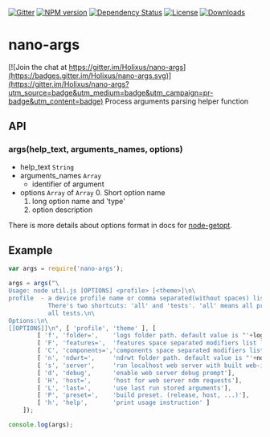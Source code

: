 [![Gitter][gitter-image]][gitter-url]
[![NPM version][npm-image]][npm-url]
[![Dependency Status][david-image]][david-url]
[![License][license-image]][license-url]
[![Downloads][downloads-image]][downloads-url]

# nano-args

[![Join the chat at https://gitter.im/Holixus/nano-args](https://badges.gitter.im/Holixus/nano-args.svg)](https://gitter.im/Holixus/nano-args?utm_source=badge&utm_medium=badge&utm_campaign=pr-badge&utm_content=badge)
Process arguments parsing helper function

## API

### args(help_text, arguments_names, options)

* help_text `String`
* arguments_names `Array`
  * identifier of argument
* options `Array` of `Array`
  0. Short option name
  1. long option name and 'type'
  2. option description

There is more details about options format in docs for [node-getopt](https://github.com/jiangmiao/node-getopt).

## Example

```js
var args = require('nano-args');

args = args("\
Usage: node util.js [OPTIONS] <profile> [<theme>]\n\
profile  - a device profile name or comma separated(without spaces) list of profiles names.\n\
           There's two shortcuts: 'all' and 'tests'. 'all' means all profiles. 'tests' means run\n\
           all tests.\n\
Options:\n\
[[OPTIONS]]\n", [ 'profile', 'theme' ], [
		[ 'f', 'folder=',    'logs folder path. default value is "'+logs_folder+'"' ],
		[ 'F', 'features=',  'features space separated modifiers list like "feat -nopack +web_bridges"' ],
		[ 'C', 'components=','components space separated modifiers list like "acl -usb +pptp"' ],
		[ 'n', 'ndwrt=',     'ndrwt folder path. default value is "'+ndwrt+'"'],
		[ 's', 'server',     'run localhost web server with built web-interface'],
		[ 'd', 'debug',      'enable web server debug prompt'],
		[ 'H', 'host=',      'host for web server ndm requests'],
		[ 'L', 'last=',      'use last run stored arguments'],
		[ 'P', 'preset=',    'build preset. (release, host, ...)'],
		[ 'h', 'help',       'print usage instruction' ]
	]);

console.log(args);
```

[bithound-image]: https://www.bithound.io/github/Holixus/nano-args/badges/score.svg
[bithound-url]: https://www.bithound.io/github/Holixus/nano-args

[gitter-image]: https://badges.gitter.im/Holixus/nano-args.svg
[gitter-url]: https://gitter.im/Holixus/nano-args

[npm-image]: https://badge.fury.io/js/nano-args.svg
[npm-url]: https://badge.fury.io/js/nano-args

[github-tag]: http://img.shields.io/github/tag/Holixus/nano-args.svg
[github-url]: https://github.com/Holixus/nano-args/tags

[travis-image]: https://travis-ci.org/Holixus/nano-args.svg?branch=master
[travis-url]: https://travis-ci.org/Holixus/nano-args

[coveralls-image]: https://coveralls.io/repos/github/Holixus/nano-args/badge.svg?branch=master
[coveralls-url]: https://coveralls.io/github/Holixus/nano-args?branch=master

[david-image]: https://david-dm.org/Holixus/nano-args.svg
[david-url]: https://david-dm.org/Holixus/nano-args

[license-image]: https://img.shields.io/badge/license-MIT-blue.svg
[license-url]: LICENSE

[downloads-image]: http://img.shields.io/npm/dt/nano-args.svg
[downloads-url]: https://npmjs.org/package/nano-args
